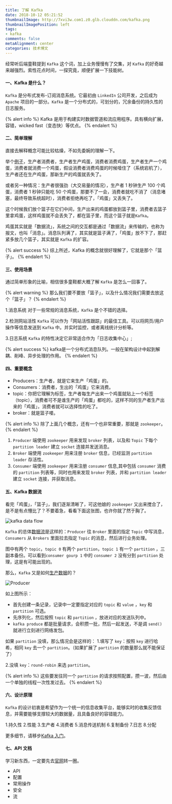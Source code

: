 ```yaml
---
title: 了解 Kafka
date: 2018-10-12 05:21:52
thumbnailImage: http://7xvi3w.com1.z0.glb.clouddn.com/kafka.png
thumbnailImagePosition: left
tags: 
- kafka
comments: false
metaAlignment: center
categories: 技术博文
---
```

经常听后端童鞋提到 `Kafka` 这个词，加上业务慢慢有了交集，对 `Kafka` 的好奇越来越强烈。索性花点时间，一探究竟，顺便扩展一下技能树。

<!-- more -->
#### 一、Kafka 是什么？
`Kafka` 是分布式发布-订阅消息系统。它最初由 `LinkedIn` 公司开发，之后成为 `Apache` 项目的一部分。`Kafka` 是一个分布式的，可划分的，冗余备份的持久性的日志服务。

{% alert info %}
Kafka 是用于构建实时数据管道和流应用程序。具有横向扩展，容错，wicked fast（变态快）等优点。
{% endalert %}

#### 二、简单理解
直接去解释概念可能比较枯燥，不如先委婉的理解一下。

举个[例子](http://orchome.com/kafka/index)，生产者消费者，生产者生产鸡蛋，消费者消费鸡蛋，生产者生产一个鸡蛋，消费者就消费一个鸡蛋，假设消费者消费鸡蛋的时候噎住了（系统宕机了），生产者还在生产鸡蛋，那新生产的鸡蛋就丢失了。

或者另一种情况：生产者很强劲（大交易量的情况），生产者 1 秒钟生产 100 个鸡蛋，消费者 1 秒钟只能吃 50 个鸡蛋，那要不了一会，消费者就吃不消了（消息堵塞，最终导致系统超时），消费者拒绝再吃了，「鸡蛋」又丢失了。

这个时候我们放个篮子在它们中间，生产出来的鸡蛋都放到篮子里，消费者去篮子里拿鸡蛋，这样鸡蛋就不会丢失了，都在篮子里，而这个篮子就是`Kafka`。

鸡蛋其实就是「数据流」，系统之间的交互都是通过「数据流」来传输的，也称为报文，也叫「消息」。消息队列满了，其实就是篮子满了，「鸡蛋」放不下了，那赶紧多放几个篮子，其实就是 `Kafka` 的扩容。

{% alert success %}
综上所述，Kafka 的概念就很好理解了，它就是那个「篮子」。
{% endalert %}

#### 三、使用场景
通过简单形象的比喻，相信很多童鞋都大概了解 `Kafka` 是怎么一回事了。

{% alert warning %}
那么我们要不要放「篮子」，以及什么情况我们需要去放这个「篮子」？
{% endalert %}

1.消息系统
对于一些常规的消息系统，`Kafka` 是个不错的选择。

2.检测网站活性
`Kafka` 可以作为「网站活性跟踪」的最佳工具。可以将网页/用户操作等信息发送到 `Kafka` 中。并实时监控，或者离线统计分析等。

3.日志系统
`Kafka` 的特性决定它非常适合作为「日志收集中心」;

{% alert success %}
kafka是一个分布式消息队列。一般在架构设计中起到解耦、削峰、异步处理的作用。
{% endalert %}

#### 四、重要概念
- Producers：生产者，就是它来生产「鸡蛋」的。
- Consumers：消费者，生出的「鸡蛋」它来消费。
- topic：你把它理解为标签，生产者每生产出来一个鸡蛋就贴上一个标签（topic），消费者可不是谁生产的「鸡蛋」都吃的，这样不同的生产者生产出来的「鸡蛋」，消费者就可以选择性的吃了。
- broker：就是篮子喽。


{% alert info %}
除了上面几个概念，还有一个也非常重要，那就是 `zookeeper`。
{% endalert %}


1) `Producer` 端使用 `zookeeper` 用来发现 `broker` 列表，以及和 `Topic` 下每个 `partition leader` 建立 `socket` 连接并发送消息。
2) `Broker` 端使用 `zookeeper` 用来注册 `broker` 信息，已经监测 `partition leader` 存活性。
3) `Consumer` 端使用 `zookeeper` 用来注册 `consumer` 信息,其中包括 `consumer` 消费的 `partition` 列表等，同时也用来发现 `broker` 列表，并和 `partition leader` 建立 `socket` 连接，并获取消息。

#### 五、Kafka 数据流
看完「鸡蛋」，「篮子」，我们逐渐清晰了，可这他娘的 `zookeeper` 又出来搅合了，是不是有点懵比了？不要着急，看看下面这张图，也许你就了然于胸了。

![kafka data flow](https://raw.githubusercontent.com/chenfengyanyu/my-web-accumulation/master/images/kafka1.png)

`Kafka` 的总体[数据流](https://www.jianshu.com/p/d3e963ff8b70)是这样的：`Producer` 往 `Broker` 里面的指定 `Topic` 中写消息，`Consumers` 从 `Brokers` 里面拉去指定 `Topic` 的消息，然后进行业务处理。

图中有两个 `topic`，`topic 0` 有两个 `partition`，`topic 1` 有一个 `partition` ，三副本备份。可以看到`consumer gourp 1` 中的 `consumer 2` 没有分到 `partition` 处理，这是有可能出现的。

那么，`Kafka` 又是如何[生产数据](https://www.jianshu.com/p/d3e963ff8b70)的？

![Producer](https://raw.githubusercontent.com/chenfengyanyu/my-web-accumulation/master/images/kafka2.png)

如上图所示：
- 首先创建一条记录，记录中一定要指定对应的 `topic` 和 `value` ，`key` 和 `partition` 可选。 
- 先序列化，然后按照 `topic` 和 `partition` ，放进对应的发送队列中。
- `kafka produce` 都是批量请求，会积攒一批，然后一起发送，不是调 `send()` 就进行立刻进行网络发包。

如果 `partition` 没填，那么情况会是这样的：
1.填写了 `key`：按照 `key` 进行哈希，相同 `key` 去一个 `partition`。（如果扩展了 `partition` 的数量那么就不能保证了）

2.没填 `key`：`round-robin` 来选 `partition`。

{% alert info %}
这些要发往同一个 `partition` 的请求按照配置，攒一波，然后由一个单独的线程一次性发过去。
{% endalert %}

#### 六、设计原理
`Kafka` 的设计初衷是希望作为一个统一的信息收集平台，能够实时的收集反馈信息，并需要能够支撑较大的数据量，且具备良好的容错能力。

1.持久性
2.性能
3.生产者
4.消费者
5.消息传送机制
6.复制备份
7.日志
8.分配

更多细节，请移步[Kafka 入门](http://www.aboutyun.com/thread-9341-1-1.html)。

#### 七、API 文档
学习新东西，一定要先去[官网](http://kafka.apache.org)转一圈。
- API
- 配置
- 常用操作
- 安全
- 流

